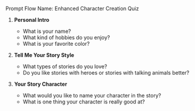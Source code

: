 Prompt Flow Name: Enhanced Character Creation Quiz

1. **Personal Intro**

   - What is your name?
   - What kind of hobbies do you enjoy?
   - What is your favorite color?

2. **Tell Me Your Story Style**

   - What types of stories do you love?
   - Do you like stories with heroes or stories with talking animals better?

3. **Your Story Character**

   - What would you like to name your character in the story?
   - What is one thing your character is really good at?
